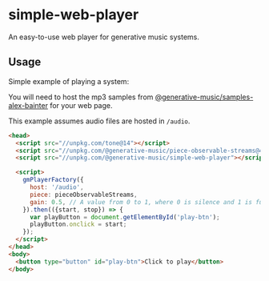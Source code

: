 # simple-web-player

An easy-to-use web player for generative music systems.

## Usage

Simple example of playing a system:

You will need to host the mp3 samples from [@generative-music/samples-alex-bainter](https://github.com/generative-music/samples-alex-bainter) for your web page.

This example assumes audio files are hosted in `/audio`.

```html
<head>
  <script src="//unpkg.com/tone@14"></script>
  <script src="//unpkg.com/@generative-music/piece-observable-streams@4"></script>
  <script src="//unpkg.com/@generative-music/simple-web-player"></script>

  <script>
    gmPlayerFactory({
      host: '/audio',
      piece: pieceObservableStreams,
      gain: 0.5, // A value from 0 to 1, where 0 is silence and 1 is full volume. Defaults to 1.
    }).then(({start, stop}) => {
      var playButton = document.getElementById('play-btn');
      playButton.onclick = start;
    });
  </script>
</head>
<body>
  <button type="button" id="play-btn">Click to play</button>
</body>
```
